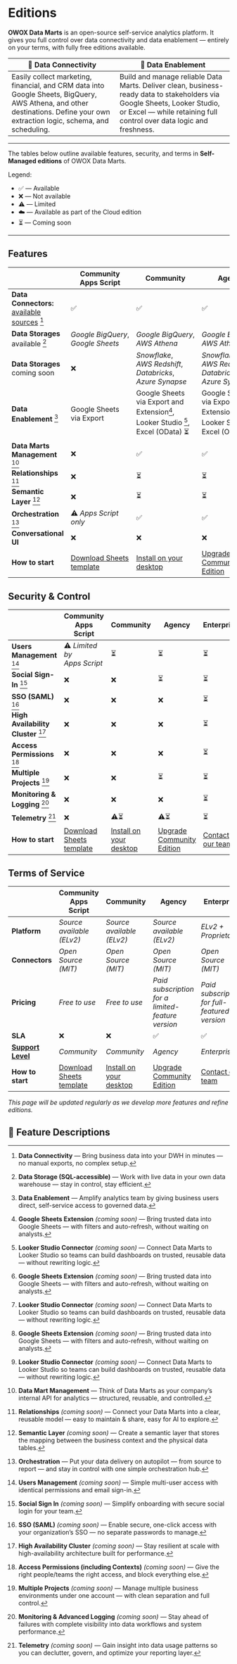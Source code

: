 # Editions

**OWOX Data Marts** is an open-source self-service analytics platform. It gives you full control over data connectivity and data enablement — entirely on your terms, with fully free editions available.

|🔌 **Data Connectivity** | 🚀 **Data Enablement** |
|-----------------------|-----------------------|
| Easily collect marketing, financial, and CRM data into Google Sheets, BigQuery, AWS Athena, and other destinations. Define your own extraction logic, schema, and scheduling. | Build and manage reliable Data Marts. Deliver clean, business-ready data to stakeholders via Google Sheets, Looker Studio, or Excel — while retaining full control over data logic and freshness. |

---

The tables below outline available features, security, and terms in **Self-Managed editions** of OWOX Data Marts.

Legend:

- ✅ — Available
- ❌ — Not available
- ⚠️ — Limited
- ☁️ — Available as part of the Cloud edition
- ⏳ — Coming soon

---

## Features

|                                                                             | **Community Apps Script** | **Community** | **Agency** | **Enterprise** |
|-----------------------------------------------------------------------------|---------------------------|--------------------------|----------------------|------------------------|
| **Data Connectors:** [available sources](../../README.md#data-sources) [^1] | ✅ | ✅ | ✅ | ✅ |
| **Data Storages** available [^2]                                            | *Google BigQuery*, *Google Sheets* | *Google BigQuery*, *AWS Athena* | *Google BigQuery*, *AWS Athena* | *Google BigQuery*, *AWS Athena* |
| **Data Storages** coming soon                                               | ❌ | *Snowflake*, *AWS Redshift*, *Databricks*, *Azure Synapse* | *Snowflake*, *AWS Redshift*, *Databricks*, *Azure Synapse* | *Snowflake*, *AWS Redshift*, *Databricks*, *Azure Synapse* |
| **Data Enablement** [^3]                                                    | Google Sheets via Export | Google Sheets via Export and Extension[^4], Looker Studio [^5], Excel (OData) ⏳ | Google Sheets via Export and Extension [^4], Looker Studio [^5], Excel (OData) ⏳ | Google Sheets via Export and Extension [^4], Looker Studio [^5], Excel (OData) ⏳ |
| **Data Marts Management** [^6]                                              | ❌ | ✅ | ✅ | ✅ |
| **Relationships** [^7]                                                      | ❌ | ⏳ | ⏳ | ⏳ |
| **Semantic Layer** [^17]                                                    | ❌ | ⏳ | ⏳ | ⏳ |
| **Orchestration** [^8]                                                      | ⚠️ *Apps Script only* | ✅ | ✅ | ✅ |
| **Conversational UI**                                                       | ❌ | ❌ | ❌ | ⏳ |
| **How to start**                                                            | [Download Sheets template](../../README.md#data-sources) | [Install on your desktop](./quick-start.md) | [Upgrade Community Edition](https://www.owox.com/pricing)  | [Contact our team](https://www.owox.com/pricing) |

## Security & Control

|  | **Community Apps Script** | **Community** | **Agency** | **Enterprise** |
|-----------------------------|---------------------------|--------------------------|----------------------|------------------------|
| **Users Management** [^9] | ⚠️ *Limited by Apps Script* | ⏳ | ⏳ | ⏳ |
| **Social Sign-In** [^10] | ❌ | ❌ | ⏳ | ⏳ |
|  **SSO (SAML)** [^11] | ❌ | ❌ | ❌ | ⏳ |
|  **High Availability Cluster** [^12] | ❌ | ❌ | ❌ | ⏳ |
|  **Access Permissions** [^13] | ❌ | ❌ | ❌ | ⏳ |
|  **Multiple Projects** [^14] | ❌ | ❌ | ⏳ | ⏳ |
|  **Monitoring & Logging** [^15] | ❌ | ❌ | ❌ | ⏳ |
|  **Telemetry** [^16] | ❌ | ⚠️⏳ | ⚠️⏳ | ⏳ |
| **How to start** | [Download Sheets template](../../README.md#data-sources) | [Install on your desktop](./quick-start.md) | [Upgrade Community Edition](https://www.owox.com/pricing)  | [Contact our team](https://www.owox.com/pricing) |

## Terms of Service

|  | **Community Apps Script** | **Community** | **Agency** | **Enterprise** |
|-----------------------------|---------------------------|--------------------------|----------------------|------------------------|
| **Platform**  | *Source available (ELv2)* | *Source available (ELv2)* | *Source available (ELv2)* | *ELv2 + Proprietary* |
| **Connectors** | *Open Source (MIT)* | *Open Source (MIT)* | *Open Source (MIT)* | *Open Source (MIT)* |
| **Pricing** | *Free to use* | *Free to use* | *Paid subscription for a limited-feature version* | *Paid subscription for full-featured version* |
| **SLA** | ❌ | ❌ | ✅ | ✅ |
| [**Support Level**](https://support.owox.com/hc/en-us/articles/115000216754-Support-Options) | *Community* | *Community* | *Agency* | *Enterprise* |
| **How to start** | [Download Sheets template](../../README.md#data-sources) | [Install on your desktop](./quick-start.md) | [Upgrade Community Edition](https://www.owox.com/pricing)  | [Contact our team](https://www.owox.com/pricing) |

*This page will be updated regularly as we develop more features and refine editions.*

## 📝 Feature Descriptions

[^1]: **Data Connectivity** — Bring business data into your DWH in minutes — no manual exports, no complex setup.  
[^2]: **Data Storage (SQL-accessible)** — Work with live data in your own data warehouse — stay in control, stay efficient.  
[^3]: **Data Enablement** — Amplify analytics team by giving business users direct, self-service access to governed data.  
[^4]: **Google Sheets Extension** *(coming soon)* — Bring trusted data into Google Sheets — with filters and auto-refresh, without waiting on analysts.  
[^5]: **Looker Studio Connector** *(coming soon)* — Connect Data Marts to Looker Studio so teams can build dashboards on trusted, reusable data — without rewriting logic.  
[^6]: **Data Mart Management** — Think of Data Marts as your company’s internal API for analytics — structured, reusable, and controlled.  
[^7]: **Relationships** *(coming soon)* — Connect your Data Marts into a clear, reusable model — easy to maintain & share, easy for AI to explore.  
[^8]: **Orchestration** — Put your data delivery on autopilot — from source to report — and stay in control with one simple orchestration hub.  
[^9]: **Users Management** *(coming soon)* — Simple multi-user access with identical permissions and email sign-in.  
[^10]: **Social Sign In** *(coming soon)* — Simplify onboarding with secure social login for your team.  
[^11]: **SSO (SAML)** *(coming soon)* — Enable secure, one-click access with your organization’s SSO — no separate passwords to manage.  
[^12]: **High Availability Cluster** *(coming soon)* — Stay resilient at scale with high-availability architecture built for performance.  
[^13]: **Access Permissions (including Contexts)** *(coming soon)* — Give the right people/teams the right access, and block everything else.  
[^14]: **Multiple Projects** *(coming soon)* — Manage multiple business environments under one account — with clean separation and full control.  
[^15]: **Monitoring & Advanced Logging** *(coming soon)* — Stay ahead of failures with complete visibility into data workflows and system performance.  
[^16]: **Telemetry** *(coming soon)* — Gain insight into data usage patterns so you can declutter, govern, and optimize your reporting layer.
[^17]: **Semantic Layer** *(coming soon)* — Create a semantic layer that stores the mapping between the business context and the physical data tables.
